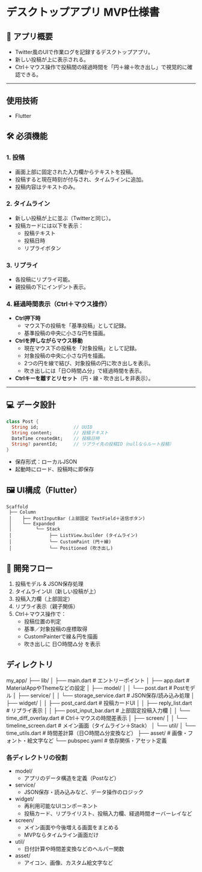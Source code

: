 # デスクトップアプリ MVP仕様書

## 🎯 アプリ概要
- Twitter風のUIで作業ログを記録するデスクトップアプリ。
- 新しい投稿が上に表示される。
- Ctrl＋マウス操作で投稿間の経過時間を「円＋線＋吹き出し」で視覚的に確認できる。

---

## 使用技術
- Flutter

## 🛠 必須機能

### 1. 投稿
- 画面上部に固定された入力欄からテキストを投稿。
- 投稿すると現在時刻が付与され、タイムラインに追加。
- 投稿内容はテキストのみ。

### 2. タイムライン
- 新しい投稿が上に並ぶ（Twitterと同じ）。
- 投稿カードには以下を表示：
    - 投稿テキスト
    - 投稿日時
    - リプライボタン

### 3. リプライ
- 各投稿にリプライ可能。
- 親投稿の下にインデント表示。

### 4. 経過時間表示（Ctrl＋マウス操作）
- **Ctrl押下時**
    - マウス下の投稿を「基準投稿」として記録。
    - 基準投稿の中央に小さな円を描画。
- **Ctrlを押しながらマウス移動**
    - 現在マウス下の投稿を「対象投稿」として記録。
    - 対象投稿の中央に小さな円を描画。
    - 2つの円を線で結び、対象投稿の円に吹き出しを表示。
    - 吹き出しには「日○時間△分」で経過時間を表示。
- **Ctrlキーを離すとリセット**（円・線・吹き出しを非表示）。

---

## 💻 データ設計

```dart
class Post {
  String id;             // UUID
  String content;        // 投稿テキスト
  DateTime createdAt;    // 投稿日時
  String? parentId;      // リプライ先の投稿ID（nullならルート投稿）
}
```
- 保存形式：ローカルJSON
- 起動時にロード、投稿時に即保存

## 🖼 UI構成（Flutter）
```
Scaffold
 ├── Column
 │    ├── PostInputBar (上部固定 TextField＋送信ボタン)
 │    └── Expanded
 │         └── Stack
 │              ├── ListView.builder (タイムライン)
 │              └── CustomPaint (円＋線)
 │              └── Positioned (吹き出し)
```

## 🚀 開発フロー
1. 投稿モデル & JSON保存処理
2. タイムラインUI（新しい投稿が上）
3. 投稿入力欄（上部固定）
4. リプライ表示（親子関係）
5. Ctrl＋マウス操作で：
   - 投稿位置の判定
   - 基準／対象投稿の座標取得
   - CustomPainterで線＆円を描画
   - 吹き出しに 日○時間△分 を表示

## ディレクトリ
my_app/
├── lib/
│   ├── main.dart               # エントリーポイント
│   ├── app.dart                # MaterialAppやThemeなどの設定
│   ├── model/
│   │   └── post.dart           # Postモデル
│   ├── service/
│   │   └── storage_service.dart # JSON保存/読み込み処理
│   ├── widget/
│   │   ├── post_card.dart       # 投稿カードUI
│   │   ├── reply_list.dart      # リプライ表示
│   │   ├── post_input_bar.dart  # 上部固定投稿入力欄
│   │   └── time_diff_overlay.dart # Ctrl＋マウスの時間差表示
│   ├── screen/
│   │   └── timeline_screen.dart # メイン画面（タイムライン＋Stack）
│   └── util/
│       └── time_utils.dart      # 時間差計算（日○時間△分変換など）
├── asset/                      # 画像・フォント・絵文字など
└── pubspec.yaml                  # 依存関係・アセット定義

### 各ディレクトリの役割
- model/
  - アプリのデータ構造を定義（Postなど）
- service/
  - JSON保存・読み込みなど、データ操作のロジック
- widget/
  - 再利用可能なUIコンポーネント
  - 投稿カード、リプライリスト、投稿入力欄、経過時間オーバーレイなど
- screen/
  - メイン画面や今後増える画面をまとめる
  - MVPならタイムライン画面だけ
- util/
  - 日付計算や時間差変換などのヘルパー関数
- asset/
  - アイコン、画像、カスタム絵文字など

